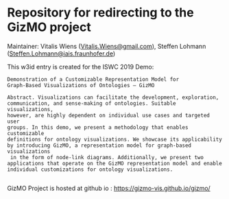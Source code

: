 Repository for redirecting to the GizMO project
===================
Maintainer: Vitalis Wiens (Vitalis.Wiens@gmail.com), Steffen Lohmann (Steffen.Lohmann@iais.fraunhofer.de)


This w3id entry is created for the ISWC 2019 Demo: 
```
Demonstration of a Customizable Representation Model for 
Graph-Based Visualizations of Ontologies – GizMO

Abstract. Visualizations can facilitate the development, exploration,
communication, and sense-making of ontologies. Suitable visualizations,
however, are highly dependent on individual use cases and targeted user
groups. In this demo, we present a methodology that enables customizable
definitions for ontology visualizations. We showcase its applicability
by introducing GizMO, a representation model for graph-based visualizations
 in the form of node-link diagrams. Additionally, we present two
applications that operate on the GizMO representation model and enable
individual customizations for ontology visualizations.


```

GizMO Project is hosted at github io : https://gizmo-vis.github.io/gizmo/
